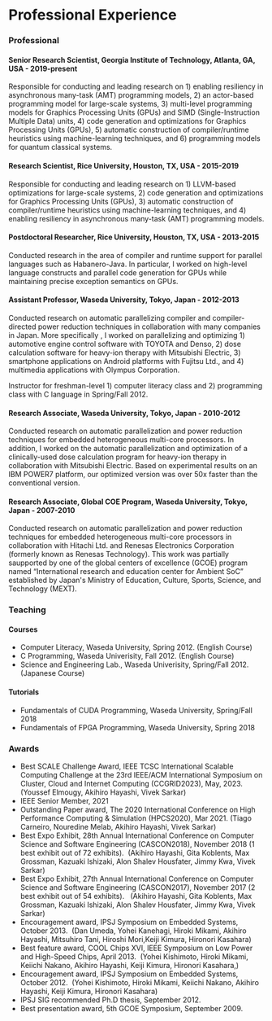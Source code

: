 Professional Experience
=======================

### Professional

#### **Senior Research Scientist, Georgia Institute of Technology, Atlanta, GA, USA - 2019-present**
Responsible for conducting and leading research on 1) enabling resiliency in asynchronous many-task (AMT) programming models, 2) an actor-based programming model for large-scale systems, 3) multi-level programming models for Graphics Processing Units (GPUs) and SIMD (Single-Instruction Multiple Data) units, 4) code generation and optimizations for Graphics Processing Units (GPUs), 5) automatic construction of compiler/runtime heuristics using machine-learning techniques, and 6) programming models for quantum classical systems.

#### **Research Scientist, Rice University, Houston, TX, USA - 2015-2019**

Responsible for conducting and leading research on 1) LLVM-based optimizations for large-scale systems, 2) code generation and optimizations for Graphics Processing Units (GPUs), 3) automatic construction of compiler/runtime heuristics using machine-learning techniques, and 4) enabling resiliency in asynchronous many-task (AMT) programming models.

#### **Postdoctoral Researcher, Rice University, Houston, TX, USA - 2013-2015**

Conducted research in the area of compiler and runtime support for parallel languages such as Habanero-Java. In particular, I worked on high-level language constructs and parallel code generation for GPUs while maintaining precise exception semantics on GPUs.

#### **Assistant Professor, Waseda University, Tokyo, Japan - 2012-2013**

Conducted research on automatic parallelizing compiler and compiler-directed power reduction techniques in collaboration with many companies in Japan. More specifically , I worked on parallelizing and optimizing 1) automotive engine control software with TOYOTA and Denso, 2) dose calculation software for heavy-ion therapy with Mitsubishi Electric, 3) smartphone applications on Android platforms with Fujitsu Ltd., and 4) multimedia applications with Olympus Corporation.

Instructor for freshman-level 1) computer literacy class and 2) programming class with C language in Spring/Fall 2012.

#### **Research Associate, Waseda University, Tokyo, Japan - 2010-2012**

Conducted research on automatic parallelization and power reduction techniques for embedded heterogeneous multi-core processors. In addition, I worked on the automatic parallelization and optimization of a clinically-used dose calculation program for heavy-ion therapy in collaboration with Mitsubishi Electric. Based on experimental results on an IBM POWER7 platform, our optimized version was over 50x faster than the conventional version.

#### **Research Associate, Global COE Program, Waseda University, Tokyo, Japan -  2007-2010**

Conducted research on automatic parallelization and power reduction techniques for embedded heterogeneous multi-core processors in collaboration with Hitachi Ltd. and Renesas Electronics Corporation (formerly known as Renesas Technology). This work was partially saupported by one of the global centers of excellence (GCOE) program named “International research and education center for Ambient SoC” established by Japan's Ministry of Education, Culture, Sports, Science, and Technology (MEXT).

### Teaching

#### Courses
- Computer Literacy, Waseda University, Spring 2012. (English Course)
- C Programming, Waseda Univerisity, Fall 2012. (English Course)
- Science and Engineering Lab., Waseda Univerisity, Spring/Fall 2012. (Japanese Course)

#### Tutorials
- Fundamentals of CUDA Programming, Waseda University, Spring/Fall 2018
- Fundamentals of FPGA Programming, Waseda University, Spring 2018 

### Awards
- Best SCALE Challenge Award, IEEE TCSC International Scalable Computing Challenge at the 23rd IEEE/ACM International Symposium on Cluster, Cloud and Internet Computing (CCGRID2023), May, 2023. (Youssef Elmougy, Akihiro Hayashi, Vivek Sarkar)
- IEEE Senior Member, 2021
- Outstanding Paper award, The 2020 International Conference on High Performance Computing & Simulation (HPCS2020), Mar 2021.
(Tiago Carneiro, Nouredine Melab, Akihiro Hayashi, Vivek Sarkar)
- Best Expo Exhibit, 28th Annual International Conference on Computer Science and Software Engineering (CASCON2018), November 2018 (1 best exhibit out of 72 exhibits). 
(Akihiro Hayashi, Gita Koblents, Max Grossman, Kazuaki Ishizaki, Alon Shalev Housfater, Jimmy Kwa, Vivek Sarkar)
- Best Expo Exhibit, 27th Annual International Conference on Computer Science and Software Engineering (CASCON2017), November 2017 (2 best exhibit out of 54 exhibits).  
(Akihiro Hayashi, Gita Koblents, Max Grossman, Kazuaki Ishizaki, Alon Shalev Housfater, Jimmy Kwa, Vivek Sarkar)
- Encouragement award, IPSJ Symposium on Embedded Systems, October 2013.  (Dan Umeda, Yohei Kanehagi, Hiroki Mikami, Akihiro Hayashi, Mitsuhiro Tani, Hiroshi Mori,Keiji Kimura, Hironori Kasahara)
- Best feature award, COOL Chips XVI, IEEE Symposium on Low Power and High-Speed Chips, April 2013. 
(Yohei Kishimoto, Hiroki Mikami, Keiichi Nakano, Akihiro Hayashi, Keiji Kimura, Hironori Kasahara,)
- Encouragement award, IPSJ Symposium on Embedded Systems, October 2012.  (Yohei Kishimoto, Hiroki Mikami, Keiichi Nakano, Akihiro Hayashi, Keiji Kimura, Hironori Kasahara)
- IPSJ SIG recommended Ph.D thesis, September 2012.
- Best presentation award, 5th GCOE Symposium, September 2009.
